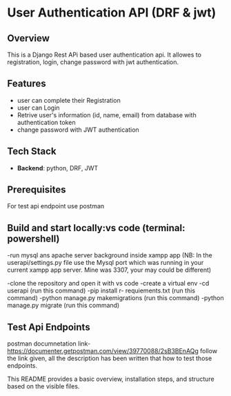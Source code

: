 # User Authentication API (DRF & jwt)


## Overview
This is a Django Rest APi based user authentication api. It allowes to registration, login, change password with jwt authentication.


## Features
- user can complete their Registration
- user can Login
- Retrive user's information (id, name, email) from database with authentication token
- change password with JWT authentication


## Tech Stack
- **Backend**: python, DRF, JWT


## Prerequisites
For test api endpoint use postman


## Build and start locally:vs code (terminal: powershell)

-run mysql ans apache server background inside xampp app (NB: In the userapi/settings.py file use the Mysql port which was running in your current xampp app server. Mine was 3307, your may could be different)

-clone the repository and open it with vs code
-create a virtual env
-cd userapi (run this command)
-pip install r- requiements.txt (run this command)
-python manage.py makemigrations (run this command)
-python manage.py migrate (run this command)
 

## Test Api Endpoints  

postman documnetation link- https://documenter.getpostman.com/view/39770088/2sB3BEnAQg 
follow the link given, all the description has been written that how to test those endpoints.


This README provides a basic overview, installation steps, and structure based on the visible files.
